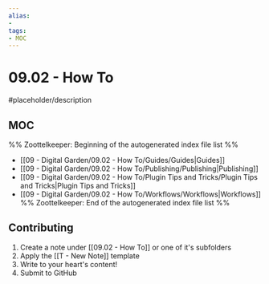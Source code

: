 ```yaml
---
alias:
- 
tags:
- MOC
---
```


# 09.02 - How To

#placeholder/description 

## MOC

%% Zoottelkeeper: Beginning of the autogenerated index file list  %%
- [[09 - Digital Garden/09.02 - How To/Guides/Guides|Guides]]
- [[09 - Digital Garden/09.02 - How To/Publishing/Publishing|Publishing]]
- [[09 - Digital Garden/09.02 - How To/Plugin Tips and Tricks/Plugin Tips and Tricks|Plugin Tips and Tricks]]
- [[09 - Digital Garden/09.02 - How To/Workflows/Workflows|Workflows]]
%% Zoottelkeeper: End of the autogenerated index file list  %%
## Contributing

1. Create a note under [[09.02 - How To]] or one of it's subfolders
2. Apply the [[T - New Note]] template
3. Write to your heart's content! 
4. Submit to GitHub